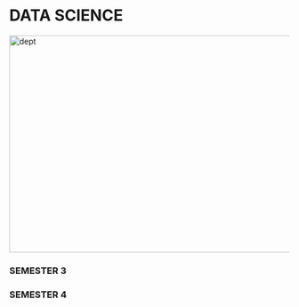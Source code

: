 # DATA SCIENCE
<img src="https://www.apsit.edu.in/sites/default/files/inline-images/website%20cover%20page_Data%20Science%20%281%29.jpg" width="1170px" height="390px" alt="dept">

### SEMESTER 3
### SEMESTER 4